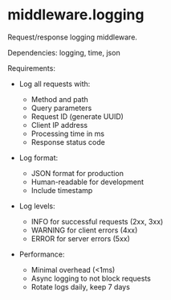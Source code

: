 # middleware.logging

Request/response logging middleware.

Dependencies: logging, time, json

Requirements:
- Log all requests with:
  - Method and path
  - Query parameters
  - Request ID (generate UUID)
  - Client IP address
  - Processing time in ms
  - Response status code

- Log format:
  - JSON format for production
  - Human-readable for development
  - Include timestamp

- Log levels:
  - INFO for successful requests (2xx, 3xx)
  - WARNING for client errors (4xx)
  - ERROR for server errors (5xx)

- Performance:
  - Minimal overhead (<1ms)
  - Async logging to not block requests
  - Rotate logs daily, keep 7 days
